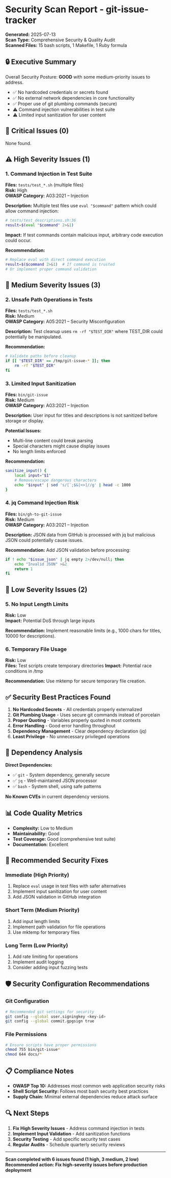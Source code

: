 # Security Scan Report - git-issue-tracker

**Generated:** 2025-07-13  
**Scan Type:** Comprehensive Security & Quality Audit  
**Scanned Files:** 15 bash scripts, 1 Makefile, 1 Ruby formula  

## 🔒 Executive Summary

Overall Security Posture: **GOOD** with some medium-priority issues to address.

- ✅ No hardcoded credentials or secrets found
- ✅ No external network dependencies in core functionality  
- ✅ Proper use of git plumbing commands (secure)
- ⚠️ Command injection vulnerabilities in test suite
- ⚠️ Limited input sanitization for user content

## 🚨 Critical Issues (0)

None found.

## ⚠️ High Severity Issues (1)

### 1. Command Injection in Test Suite
**Files:** `tests/test_*.sh` (multiple files)  
**Risk:** High  
**OWASP Category:** A03:2021 – Injection

**Description:**
Multiple test files use `eval "$command"` pattern which could allow command injection:

```bash
# tests/test_descriptions.sh:36
result=$(eval "$command" 2>&1)
```

**Impact:** If test commands contain malicious input, arbitrary code execution could occur.

**Recommendation:**
```bash
# Replace eval with direct command execution
result=$($command 2>&1)  # If command is trusted
# Or implement proper command validation
```

## 🔶 Medium Severity Issues (3)

### 2. Unsafe Path Operations in Tests  
**Files:** `tests/test_*.sh`  
**Risk:** Medium  
**OWASP Category:** A05:2021 – Security Misconfiguration

**Description:**
Test cleanup uses `rm -rf "$TEST_DIR"` where TEST_DIR could potentially be manipulated.

**Recommendation:**
```bash
# Validate paths before cleanup
if [[ "$TEST_DIR" == /tmp/git-issue-* ]]; then
    rm -rf "$TEST_DIR"
fi
```

### 3. Limited Input Sanitization
**Files:** `bin/git-issue`  
**Risk:** Medium  
**OWASP Category:** A03:2021 – Injection

**Description:**
User input for titles and descriptions is not sanitized before storage or display.

**Potential Issues:**
- Multi-line content could break parsing
- Special characters might cause display issues
- No length limits enforced

**Recommendation:**
```bash
sanitize_input() {
    local input="$1"
    # Remove/escape dangerous characters
    echo "$input" | sed 's/[`;$&|<>]//g' | head -c 1000
}
```

### 4. jq Command Injection Risk
**Files:** `bin/gh-to-git-issue`  
**Risk:** Medium  
**OWASP Category:** A03:2021 – Injection

**Description:**
JSON data from GitHub is processed with jq but malicious JSON could potentially cause issues.

**Recommendation:**
Add JSON validation before processing:
```bash
if ! echo "$issue_json" | jq empty 2>/dev/null; then
    echo "Invalid JSON" >&2
    return 1
fi
```

## 🔵 Low Severity Issues (2)

### 5. No Input Length Limits
**Risk:** Low  
**Impact:** Potential DoS through large inputs

**Recommendation:** Implement reasonable limits (e.g., 1000 chars for titles, 10000 for descriptions).

### 6. Temporary File Usage
**Risk:** Low  
**Files:** Test scripts create temporary directories
**Impact:** Potential race conditions in /tmp

**Recommendation:** Use mktemp for secure temporary file creation.

## ✅ Security Best Practices Found

1. **No Hardcoded Secrets** - All credentials properly externalized
2. **Git Plumbing Usage** - Uses secure git commands instead of porcelain
3. **Proper Quoting** - Variables properly quoted in most contexts
4. **Error Handling** - Good error handling throughout
5. **Dependency Management** - Clear dependency declaration (jq)
6. **Least Privilege** - No unnecessary privileged operations

## 🔧 Dependency Analysis

**Direct Dependencies:**
- ✅ `git` - System dependency, generally secure
- ✅ `jq` - Well-maintained JSON processor
- ✅ `bash` - System shell, using safe patterns

**No Known CVEs** in current dependency versions.

## 📊 Code Quality Metrics

- **Complexity:** Low to Medium
- **Maintainability:** Good
- **Test Coverage:** Good (comprehensive test suite)
- **Documentation:** Excellent

## 🚀 Recommended Security Fixes

### Immediate (High Priority)
1. Replace `eval` usage in test files with safer alternatives
2. Implement input sanitization for user content
3. Add JSON validation in GitHub integration

### Short Term (Medium Priority)  
1. Add input length limits
2. Implement path validation for file operations
3. Use mktemp for temporary files

### Long Term (Low Priority)
1. Add rate limiting for operations
2. Implement audit logging
3. Consider adding input fuzzing tests

## 🛡️ Security Configuration Recommendations

### Git Configuration
```bash
# Recommended git settings for security
git config --global user.signingkey <key-id>
git config --global commit.gpgsign true
```

### File Permissions
```bash
# Ensure scripts have proper permissions
chmod 755 bin/git-issue*
chmod 644 docs/*
```

## 📋 Compliance Notes

- **OWASP Top 10:** Addresses most common web application security risks
- **Shell Script Security:** Follows most bash security best practices
- **Supply Chain:** Minimal external dependencies reduce attack surface

## 🔍 Next Steps

1. **Fix High Severity Issues** - Address command injection in tests
2. **Implement Input Validation** - Add sanitization functions
3. **Security Testing** - Add specific security test cases
4. **Regular Audits** - Schedule quarterly security reviews

---

**Scan completed with 6 issues found (1 high, 3 medium, 2 low)**  
**Recommended action: Fix high-severity issues before production deployment**